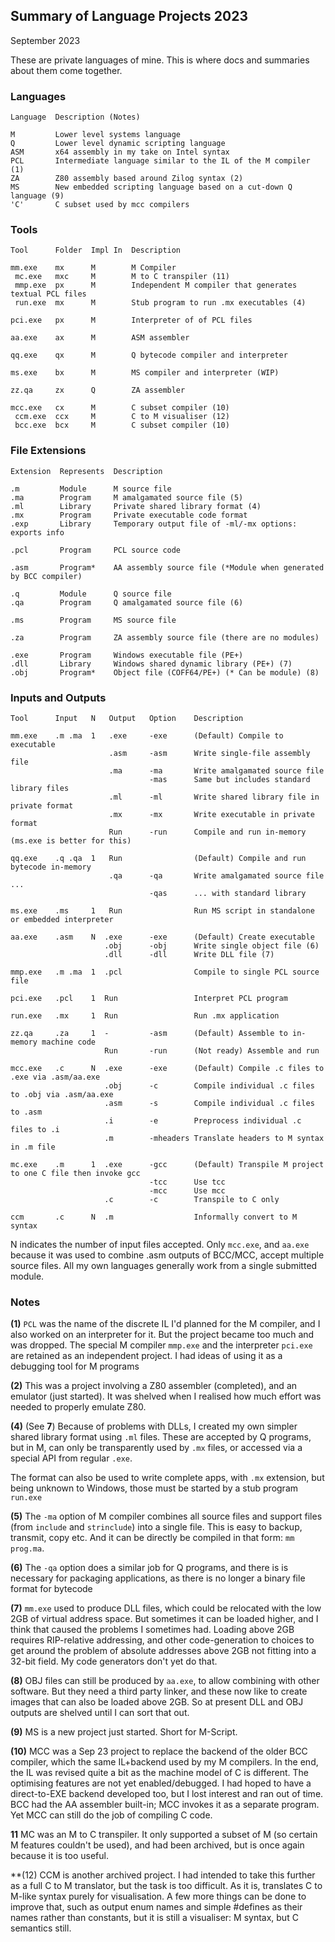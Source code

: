 ## Summary of Language Projects 2023

September 2023

These are private languages of mine. This is where docs and summaries about them come together.

### Languages
```
Language  Description (Notes)

M         Lower level systems language
Q         Lower level dynamic scripting language
ASM       x64 assembly in my take on Intel syntax
PCL       Intermediate language similar to the IL of the M compiler (1)
ZA        Z80 assembly based around Zilog syntax (2)
MS        New embedded scripting language based on a cut-down Q language (9)
'C'       C subset used by mcc compilers
```
### Tools
```
Tool      Folder  Impl In  Description

mm.exe    mx      M        M Compiler
 mc.exe   mxc     M        M to C transpiler (11)
 mmp.exe  px      M        Independent M compiler that generates textual PCL files
 run.exe  mx      M        Stub program to run .mx executables (4)

pci.exe   px      M        Interpreter of of PCL files

aa.exe    ax      M        ASM assembler

qq.exe    qx      M        Q bytecode compiler and interpreter

ms.exe    bx      M        MS compiler and interpreter (WIP)

zz.qa     zx      Q        ZA assembler

mcc.exe   cx      M        C subset compiler (10)
 ccm.exe  ccx     M        C to M visualiser (12)
 bcc.exe  bcx     M        C subset compiler (10)

```

### File Extensions
```
Extension  Represents  Description

.m         Module      M source file
.ma        Program     M amalgamated source file (5)
.ml        Library     Private shared library format (4)
.mx        Program     Private executable code format
.exp       Library     Temporary output file of -ml/-mx options: exports info

.pcl       Program     PCL source code

.asm       Program*    AA assembly source file (*Module when generated by BCC compiler)

.q         Module      Q source file
.qa        Program     Q amalgamated source file (6)

.ms        Program     MS source file

.za        Program     ZA assembly source file (there are no modules)

.exe       Program     Windows executable file (PE+)
.dll       Library     Windows shared dynamic library (PE+) (7)
.obj       Program*    Object file (COFF64/PE+) (* Can be module) (8)
```

### Inputs and Outputs
```
Tool      Input   N   Output   Option    Description

mm.exe    .m .ma  1   .exe     -exe      (Default) Compile to executable
                      .asm     -asm      Write single-file assembly file
                      .ma      -ma       Write amalgamated source file
                               -mas      Same but includes standard library files
                      .ml      -ml       Write shared library file in private format
                      .mx      -mx       Write executable in private format
                      Run      -run      Compile and run in-memory (ms.exe is better for this)

qq.exe    .q .qa  1   Run                (Default) Compile and run bytecode in-memory
                      .qa      -qa       Write amalgamated source file ...
                               -qas      ... with standard library

ms.exe    .ms     1   Run                Run MS script in standalone or embedded interpreter

aa.exe    .asm    N  .exe      -exe      (Default) Create executable
                     .obj      -obj      Write single object file (6)
                     .dll      -dll      Write DLL file (7)

mmp.exe   .m .ma  1  .pcl                Compile to single PCL source file

pci.exe   .pcl    1  Run                 Interpret PCL program

run.exe   .mx     1  Run                 Run .mx application

zz.qa     .za     1  -         -asm      (Default) Assemble to in-memory machine code
                     Run       -run      (Not ready) Assemble and run

mcc.exe   .c      N  .exe      -exe      (Default) Compile .c files to .exe via .asm/aa.exe
                     .obj      -c        Compile individual .c files to .obj via .asm/aa.exe
                     .asm      -s        Compile individual .c files to .asm
                     .i        -e        Preprocess individual .c files to .i
                     .m        -mheaders Translate headers to M syntax in .m file

mc.exe    .m      1  .exe      -gcc      (Default) Transpile M project to one C file then invoke gcc
                               -tcc      Use tcc
                               -mcc      Use mcc
                     .c        -c        Transpile to C only

ccm       .c      N  .m                  Informally convert to M syntax
```

N indicates the number of input files accepted. Only `mcc.exe`, and `aa.exe` because it was used to combine .asm outputs of BCC/MCC, accept multiple source files. All my own languages generally work from a single submitted module.

### Notes

**(1)** `PCL` was the name of the discrete IL I'd planned for the M compiler, and I also worked on an interpreter for it. But the project became too much and was dropped. The special M compiler `mmp.exe` and the interpreter `pci.exe` are retained as an independent project. I had ideas of using it as a debugging tool for M programs

**(2)** This was a project involving a Z80 assembler (completed), and an emulator (just started). It was shelved when I realised how much effort was needed to properly emulate Z80.

**(4)** (See **7**) Because of problems with DLLs, I created my own simpler shared library format using `.ml` files. These are accepted by Q programs, but in M, can only be transparently used by `.mx` files, or accessed via a special API from regular `.exe`.

The format can also be used to write complete apps, with `.mx` extension, but being unknown to Windows, those must be started by a stub program `run.exe`

**(5)** The `-ma` option of M compiler combines all source files and support files (from `include` and `strinclude`) into a single file. This is easy to backup, transmit, copy etc. And it can be directly be compiled in that form: `mm prog.ma`.

**(6)** The `-qa` option does a similar job for Q programs, and there is is necessary for packaging applications, as there is no longer a binary file format for bytecode

**(7)** `mm.exe` used to produce DLL files, which could be relocated with the low 2GB of virtual address space. But sometimes it can be loaded higher, and I think that caused the problems I sometimes had. Loading above 2GB requires RIP-relative addressing, and other code-generation to choices to get around the problem of absolute addresses above 2GB not fitting into a 32-bit field. My code generators don't yet do that.

**(8)** OBJ files can still be produced by `aa.exe`, to allow combining with other software. But they need a third party linker, and these now like to create images that can also be loaded above 2GB. So at present DLL and OBJ outputs are shelved until I can sort that out.

**(9)** MS is a new project just started. Short for M-Script.

**(10)** MCC was a Sep 23 project to replace the backend of the older BCC compiler, which the same IL+backend used by my M compilers. In the end, the IL was revised quite a bit as the machine model of C is different. The optimising features are not yet enabled/debugged. I had hoped to have a direct-to-EXE backend developed too, but I lost interest and ran out of time. BCC had the AA assembler built-in; MCC invokes it as a separate program. Yet MCC can still do the job of compiling C code.

**11** MC was an M to C transpiler. It only supported a subset of M (so certain M features couldn't be used), and had been archived, but is once again because it is too useful.

**(12) CCM is another archived project. I had intended to take this further as a full C to M translator, but the task is too difficult. As it is, translates C to M-like syntax purely for visualisation. A few more things can be done to improve that, such as output enum names and simple #defines as their names rather than constants, but it is still a visualiser: M syntax, but C semantics still.
